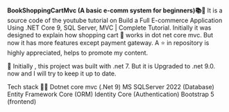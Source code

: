**BookShoppingCartMvc (A basic e-comm system for beginners)📚🛒**
It is a source code of the youtube tutorial on Build a Full E-commerce Application Using .NET Core 9, SQL Server, MVC | Complete Tutorial. Initially it was designed to explain how shopping cart 🛒 works in dot net core mvc. But now it has more features except payment gateway. A ⭐ in repository is highly appreciated, helps to promote my content.

📢 Initially , this project was built with .net 7. But it is Upgraded to .net 9.0. now and I will try to keep it up to date.

Tech stack 🧑‍💻
Dotnet core mvc (.Net 9)
MS SQLServer 2022 (Database)
Entity Framework Core (ORM)
Identity Core (Authentication)
Bootstrap 5 (frontend)
